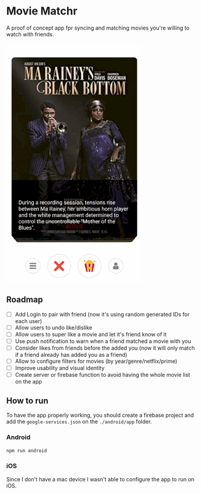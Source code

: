 # Movie Matchr

A proof of concept app fpr syncing and matching movies you're willing to watch with friends.

![Movie Matchr](/assets/movieMatchr.gif)

## Roadmap

- [ ] Add Login to pair with friend (now it's using random generated IDs for each user)
- [ ] Allow users to undo like/dislike
- [ ] Allow users to super like a movie and let it's friend know of it
- [ ] Use push notification to warn when a friend matched a movie with you
- [ ] Consider likes from friends before the added you (now it will only match if a friend already has added you as a friend)
- [ ] Allow to configure filters for movies (by year/genre/netflix/prime)
- [ ] Improve usability and visual identity
- [ ] Create server or firebase function to avoid having the whole movie list on the app

## How to run

To have the app properly working, you should create a firebase project and add the `google-services.json` on the `./android/app` folder.

### Android

```npm run android```

### iOS

Since I don't have a mac device I wasn't able to configure the app to run on iOS.

